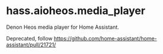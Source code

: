 # hass.aioheos.media_player

Denon Heos media player for Home Assistant.

Deprecated, follow https://github.com/home-assistant/home-assistant/pull/21721/
